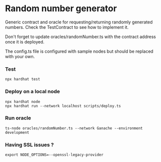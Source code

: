 # Random number generator

Generic contract and oracle for requesting/returning randomly generated numbers. Check the TestContract to see how to implement it.

Don't forget to update oracles/randomNumber.ts with the contract address once it is deployed.

The config.ts file is configured with sample nodes but should be replaced with your own.

### Test
```shell
npx hardhat test
```

### Deploy on a local node
```shell
npx hardhat node
npx hardhat run --network localhost scripts/deploy.ts
```

### Run oracle
```shell
ts-node oracles/randomNumber.ts --network Ganache --environment development
```

### Having SSL issues ?

```shell
export NODE_OPTIONS=--openssl-legacy-provider
```